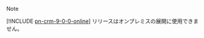 > [!NOTE]
> [!INCLUDE [pn-crm-9-0-0-online](../includes/pn-crm-9-0-0-online.md)] リリースはオンプレミスの展開に使用できません。
